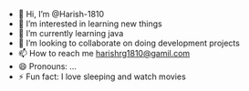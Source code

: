 - 👋 Hi, I’m @Harish-1810
- 👀 I’m interested in learning new things
- 🌱 I’m currently learning java
- 💞️ I’m looking to collaborate on doing development projects
- 📫 How to reach me harishrg1810@gamil.com
- 😄 Pronouns: ...
- ⚡ Fun fact: I love sleeping and watch movies

<!---
Harish-1810/Harish-1810 is a ✨ special ✨ repository because its `README.md` (this file) appears on your GitHub profile.
You can click the Preview link to take a look at your changes.
--->
